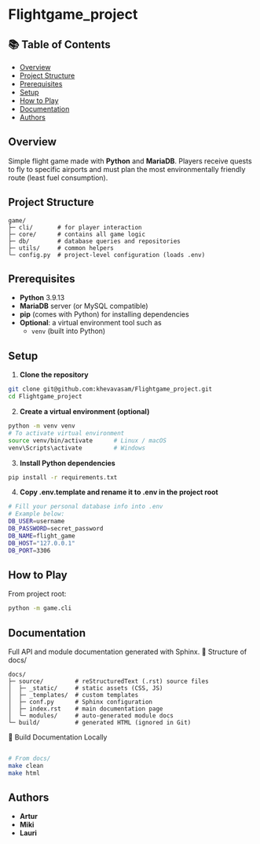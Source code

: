 # Flightgame_project

## 📚 Table of Contents

- [Overview](#overview)
- [Project Structure](#project-structure)
- [Prerequisites](#prerequisites)
- [Setup](#setup)
- [How to Play](#how-to-play)
- [Documentation](#documentation)
- [Authors](#authors)

## Overview

Simple flight game made with **Python** and **MariaDB**.
Players receive quests to fly to specific airports and must plan the most environmentally friendly route (least fuel consumption).

## Project Structure

```text
game/
├─ cli/       # for player interaction
├─ core/      # contains all game logic
├─ db/        # database queries and repositories
├─ utils/     # common helpers
└─ config.py  # project-level configuration (loads .env)
```

## Prerequisites

- **Python** 3.9.13
- **MariaDB** server (or MySQL compatible)
- **pip** (comes with Python) for installing dependencies
- **Optional**: a virtual environment tool such as
  - `venv` (built into Python)

## Setup

1. **Clone the repository**

```bash
git clone git@github.com:khevavasam/Flightgame_project.git
cd Flightgame_project
```

2. **Create a virtual environment (optional)**

```bash
python -m venv venv
# To activate virtual environment
source venv/bin/activate      # Linux / macOS
venv\Scripts\activate         # Windows
```

3. **Install Python dependencies**

```bash
pip install -r requirements.txt
```

4. **Copy .env.template and rename it to .env in the project root**

```bash
# Fill your personal database info into .env
# Example below:
DB_USER=username
DB_PASSWORD=secret_password
DB_NAME=flight_game
DB_HOST="127.0.0.1"
DB_PORT=3306
```

## How to Play

From project root:

```bash
python -m game.cli
```

## Documentation

Full API and module documentation generated with Sphinx.
📂 Structure of docs/

```text
docs/
├─ source/         # reStructuredText (.rst) source files
│  ├─ _static/     # static assets (CSS, JS)
│  ├─ _templates/  # custom templates
│  ├─ conf.py      # Sphinx configuration
│  ├─ index.rst    # main documentation page
│  └─ modules/     # auto-generated module docs
└─ build/          # generated HTML (ignored in Git)
```

🔧 Build Documentation Locally

```bash

# From docs/
make clean
make html
```

## Authors

- **Artur**
- **Miki**
- **Lauri**
